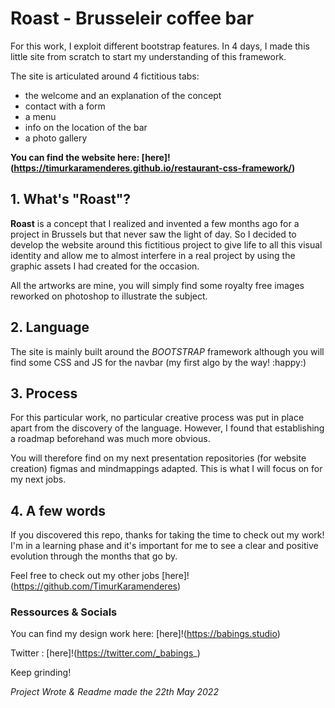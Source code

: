 # Roast - Brusseleir coffee bar

For this work, I exploit different bootstrap features. In 4 days, I made this little site from scratch to start my understanding of this framework.

The site is articulated around 4 fictitious tabs:
- the welcome and an explanation of the concept
- contact with a form
- a menu
- info on the location of the bar
- a photo gallery

**You can find the website here: [here]!(https://timurkaramenderes.github.io/restaurant-css-framework/)**

## 1. What's "Roast"?
**Roast** is a concept that I realized and invented a few months ago for a project in Brussels but that never saw the light of day. So I decided to develop the website around this fictitious project to give life to all this visual identity and allow me to almost interfere in a real project by using the graphic assets I had created for the occasion. 

All the artworks are mine, you will simply find some royalty free images reworked on photoshop to illustrate the subject.


## 2. Language
The site is mainly built around the *BOOTSTRAP* framework although you will find some CSS and JS for the navbar (my first algo by the way! :happy:)

## 3. Process
For this particular work, no particular creative process was put in place apart from the discovery of the language. However, I found that establishing a roadmap beforehand was much more obvious.

You will therefore find on my next presentation repositories (for website creation) figmas and mindmappings adapted. This is what I will focus on for my next jobs.

## 4. A few words
If you discovered this repo, thanks for taking the time to check out my work! I'm in a learning phase and it's important for me to see a clear and positive evolution through the months that go by.

Feel free to check out my other jobs [here]!(https://github.com/TimurKaramenderes)


### Ressources & Socials
You can find my design work here: [here]!(https://babings.studio)

Twitter : [here]!(https://twitter.com/_babings_)

Keep grinding!


*Project Wrote & Readme made the 22th May 2022*